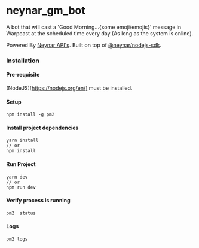 # neynar_gm_bot

A bot that will cast a 'Good Morning...{some emoji/emojis}' message in Warpcast at the scheduled time every day (As long as the system is online).

Powered By [Neynar API's](https://docs.neynar.com/). Built on top of [@neynar/nodejs-sdk](https://www.npmjs.com/package/@neynar/nodejs-sdk).

### Installation

#### Pre-requisite

(NodeJS)[https://nodejs.org/en/] must be installed.

#### Setup

```
npm install -g pm2
```

#### Install project dependencies

```
yarn install
// or
npm install
```

#### Run Project

```
yarn dev
// or
npm run dev
```

#### Verify process is running

```
pm2  status
```

#### Logs

```
pm2 logs
```
